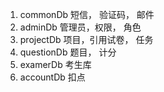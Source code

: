 1.   commonDb
     短信， 验证码， 邮件
2.    adminDb
     管理员，权限， 角色
3.   projectDb
     项目，引用试卷， 任务
4.   questionDb
     题目， 计分
5.   examerDb
     考生库
6.   accountDb
     扣点